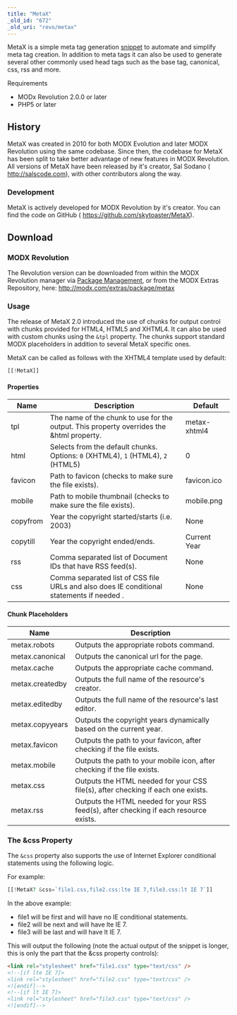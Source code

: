 ```yaml
---
title: "MetaX"
_old_id: "672"
_old_uri: "revo/metax"
---
```


MetaX is a simple meta tag generation [snippet](developing-in-modx/basic-development/snippets) to automate and simplify meta tag creation. In addition to meta tags it can also be used to generate several other commonly used head tags such as the base tag, canonical, css, rss and more.

Requirements

- MODx Revolution 2.0.0 or later
- PHP5 or later

## History

MetaX was created in 2010 for both MODX Evolution and later MODX Revolution using the same codebase. Since then, the codebase for MetaX has been split to take better advantage of new features in MODX Revolution. All versions of MetaX have been released by it's creator, Sal Sodano ( <http://salscode.com>), with other contributors along the way.

### Development

MetaX is actively developed for MODX Revolution by it's creator. You can find the code on GitHub ( <https://github.com/skytoaster/MetaX>).

## Download

### MODX Revolution

The Revolution version can be downloaded from within the MODX Revolution manager via [Package Management](developing-in-modx/advanced-development/package-management "Package Management"), or from the MODX Extras Repository, here: <http://modx.com/extras/package/metax>

### Usage

The release of MetaX 2.0 introduced the use of chunks for output control with chunks provided for HTML4, HTML5 and XHTML4. It can also be used with custom chunks using the `&tpl` property. The chunks support standard MODX placeholders in addition to several MetaX specific ones.

MetaX can be called as follows with the XHTML4 template used by default:

``` php
[[!MetaX]]
```

#### Properties

| Name     | Description                                                                               | Default      |
| -------- | ----------------------------------------------------------------------------------------- | ------------ |
| tpl      | The name of the chunk to use for the output. This property overrides the &html property.  | metax-xhtml4 |
| html     | Selects from the default chunks. Options:  `0` (XHTML4), `1` (HTML4), `2` (HTML5)         | 0            |
| favicon  | Path to favicon (checks to make sure the file exists).                                    | favicon.ico  |
| mobile   | Path to mobile thumbnail (checks to make sure the file exists).                           | mobile.png   |
| copyfrom | Year the copyright started/starts (i.e. 2003)                                             | None         |
| copytill | Year the copyright ended/ends.                                                            | Current Year |
| rss      | Comma separated list of Document IDs that have RSS feed(s).                               | None         |
| css      | Comma separated list of CSS file URLs and also does IE conditional statements if needed . | None         |

#### Chunk Placeholders

| Name            | Description                                                                           |
| --------------- | ------------------------------------------------------------------------------------- |
| metax.robots    | Outputs the appropriate robots command.                                               |
| metax.canonical | Outputs the canonical url for the page.                                               |
| metax.cache     | Outputs the appropriate cache command.                                                |
| metax.createdby | Outputs the full name of the resource's creator.                                      |
| metax.editedby  | Outputs the full name of the resource's last editor.                                  |
| metax.copyyears | Outputs the copyright years dynamically based on the current year.                    |
| metax.favicon   | Outputs the path to your favicon, after checking if the file exists.                  |
| metax.mobile    | Outputs the path to your mobile icon, after checking if the file exists.              |
| metax.css       | Outputs the HTML needed for your CSS file(s), after checking if each one exists.      |
| metax.rss       | Outputs the HTML needed for your RSS feed(s), after checking if each resource exists. |

### The &css Property

The `&css` property also supports the use of Internet Explorer conditional statements using the following logic.

For example:

``` php
[[!MetaX? &css=`file1.css,file2.css:lte IE 7,file3.css:lt IE 7`]]
```

In the above example:

- file1 will be first and will have no IE conditional statements.
- file2 will be next and will have lte IE 7.
- file3 will be last and will have lt IE 7.

This will output the following (note the actual output of the snippet is longer, this is only the part that the &css property controls):

``` html
<link rel="stylesheet" href="file1.css" type="text/css" />
<!--[if lte IE 7]>
<link rel="stylesheet" href="file2.css" type="text/css" />
<![endif]-->
<!--[if lt IE 7]>
<link rel="stylesheet" href="file3.css" type="text/css" />
<![endif]-->
```
